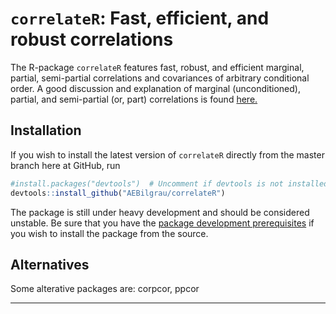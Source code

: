 `correlateR`: Fast, efficient, and robust correlations
======================================================

The R-package `correlateR` features fast, robust, and efficient marginal, partial, semi-partial correlations and covariances of arbitrary conditional order. A good discussion and explanation of marginal (unconditioned), partial, and semi-partial (or, part) correlations is found [here.](http://luna.cas.usf.edu/~mbrannic/files/regression/Partial.html)

Installation
------------
If you wish to install the latest version of `correlateR` directly from the master branch here at GitHub, run 

```R
#install.packages("devtools")  # Uncomment if devtools is not installed
devtools::install_github("AEBilgrau/correlateR")
```

The package is still under heavy development and should be considered unstable. Be sure that you have the [package development prerequisites](http://www.rstudio.com/ide/docs/packages/prerequisites) if you wish to install the package from the source.


Alternatives
------------
Some alterative packages are: corpcor, ppcor


---
